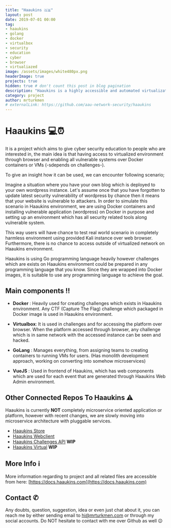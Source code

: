 ```yaml
---
title: "Haaukins 🇬🇧"
layout: post
date: 2019-07-01 00:00
tag: 
- haaukins
- golang
- docker
- virtualbox
- security 
- education
- cyber
- browser
- virtualiazed
image: /assets/images/white480px.png
headerImage: true
projects: true
hidden: true # don't count this post in blog pagination
description: "Haaukins is a highly accessible and automated virtualization platform for security education"
category: project
author: mrturkmen
# externalLink: https://github.com/aau-network-security/haaukins
---
```


# Haaukins 💻⏰

It is a project which aims to give cyber security education to people who are interested in, the main idea is that having access to virtualized environment through browser and enabling all vulnerable systems over Docker containers or VMs (-sdepends on challenges-). 

To give an insight how it can be used, we can encounter following scenario; 

Imagine a situation where you have your own blog which is deployed to your own wordpress instance. Let's assume once that you have forgotten to update latest security vulnerability of wordpress by chance then it means that your website is vulnerable to attackers. In order to simulate this scenario in Haaukins environment, we are using Docker containers and installing vulnerable application (wordpress) on Docker in purpose and setting up an environment which has all security related tools along vulnerable system.

This way users will have chance to test real world scenario in completely harmless environment using provided Kali instance over web browser. Furthermore, there is no chance to access outside of virtualized network on Haaukins environment. 

Haaukins is using Go programming language heavily however challenges which are exists on Haaukins environment could be prepared in any programming language that you know. Since they are wrapped into Docker images, it is suitable to use any programming language to achieve the goal. 


## Main components ‼️

- __Docker__ : Heavily used for creating challenges which exists in Haaukins environment. Any CTF (Capture The Flag) challenge which packaged in Docker image is used  in Haaukins environment.  

- __Virtualbox__: It is used in challenges and for accessing the platform over browser. When the platform accessed through browser, any challenge which is in same network with the accessed instance can be seen and hacked. 

- __GoLang__ : Manages everything, from assigning teams to creating containers to running VMs for users. (Has monolith development approach, working on converting into somehow microservices)

- __VueJS__ : Used in frontend of Haaukins, which has web components which are used for each event that are generated through Haaukins Web Admin environment. 


## Other Connected Repos To Haaukins ⚠️


Haaukins is currently __NOT__ completely microservice oriented application or platform, however with recent changes, we are slowly moving into microservice architecture with pluggable services. 

- [Haaukins Store](https://github.com/aau-network-security/haaukins-store)
- [Haaukins Webclient](https://github.com/aau-network-security/haaukins-webclient)
- [Haaukins Challenges API](#WIP) __WIP__
- [Haaukins Virtual](#WIP) __WIP__


## More Info ℹ️

More information regarding to project and all related files are accessible from here: [https://docs.haaukins.com](https://docs.haaukins.com)


## Contact ✆

Any doubts, question, suggestion, idea or even just chat about it, you can reach me by either sending email to [hi@mrturkmen.com](mailto:hi@mrturkmen.com) or through my social accounts.  Do NOT hesitate to contact with me over Github as well 😉